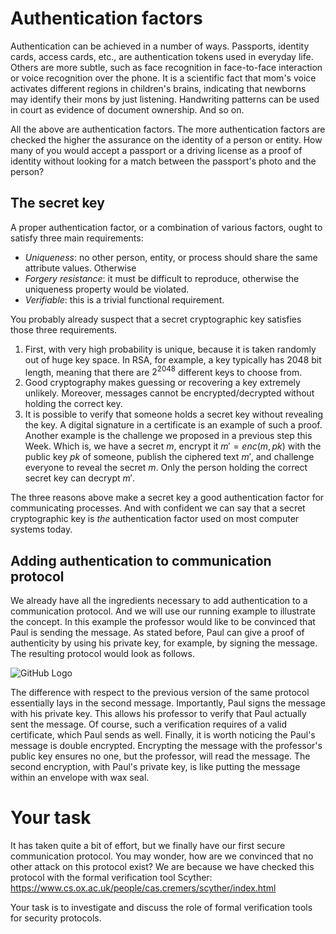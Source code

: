 # Authentication factors

Authentication can be achieved in a number of ways. Passports, identity cards, access cards, etc., are authentication tokens used in everyday life. Others are more subtle, such as face recognition in face-to-face interaction or voice recognition over the phone. It is a scientific fact that mom's voice activates different regions in children's brains, indicating that newborns may identify their mons by just listening. Handwriting patterns can be used in court as evidence of document ownership. And so on.

All the above are authentication factors. The more authentication factors are checked the higher the assurance on the identity of a person or entity. How many of you would accept a passport or a driving license as a proof of identity without looking for a match between the passport's photo and the person? 

## The secret key

A proper authentication factor, or a combination of various factors, ought to satisfy three main requirements: 

* *Uniqueness*: no other person, entity, or process should share the same attribute values. Otherwise 
* *Forgery resistance*: it must be difficult to reproduce, otherwise the uniqueness property would be violated. 
* *Verifiable*: this is a trivial functional requirement. 

You probably already suspect that a secret cryptographic key satisfies those three requirements. 

1. First, with very high probability is unique, because it is taken randomly out of huge key space. In RSA, for example, a key typically has $2048$ bit length, meaning that there are $2^{2048}$ different keys to choose from. 
2. Good cryptography makes guessing or recovering a key extremely unlikely. Moreover, messages cannot be encrypted/decrypted without holding the correct key. 
3. It is possible to verify that someone holds a secret key without revealing the key. A digital signature in a certificate is an example of such a proof. Another example is the challenge we proposed in a previous step this Week. Which is, we have  a  secret $m$, encrypt it $m' = enc(m, pk)$ with the public key $pk$ of someone, publish the ciphered text $m'$, and challenge everyone to reveal the secret $m$. Only the person holding the correct secret key can decrypt $m'$.

The three reasons above make a secret key a good authentication factor for communicating processes. And with confident we can say that a secret cryptographic key is *the* authentication factor used on most computer systems today. 

## Adding authentication to communication protocol

We already have all the ingredients necessary to add authentication to a communication protocol. And we will use our running example to illustrate the concept. In this example the professor would like to be convinced that Paul is sending the message. As stated before, Paul can give a proof of authenticity by using his private key, for example, by signing the message. The resulting protocol would look as follows.

![GitHub Logo](./images/msc-charts/weakly-secure-protocol-with-certificate.jpg)

The difference with respect to the previous version of the same protocol essentially lays in the second message. Importantly, Paul signs the message with his private key. This allows his professor to verify that Paul actually sent the message. Of course, such a verification requires of a valid certificate, which Paul sends as well. Finally, it is worth noticing the Paul's message is double encrypted. Encrypting the message with the professor's public key ensures no one, but the professor, will read the message. The second encryption, with Paul's private key, is like putting the message within an envelope with wax seal. 

# Your task

It has taken quite a bit of effort, but we finally have our first secure communication protocol. You may wonder, how are we convinced that no other attack on this protocol exist? We are because we have checked this protocol with the formal verification tool Scyther: https://www.cs.ox.ac.uk/people/cas.cremers/scyther/index.html

Your task is to investigate and discuss the role of formal verification tools for security protocols. 